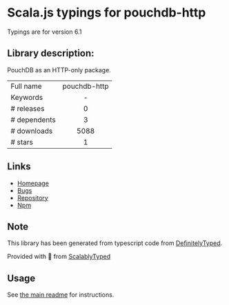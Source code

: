 
# Scala.js typings for pouchdb-http

Typings are for version 6.1

## Library description:
PouchDB as an HTTP-only package.

|                    |                 |
| ------------------ | :-------------: |
| Full name          | pouchdb-http |
| Keywords           | - |
| # releases         | 0 |
| # dependents       | 3 |
| # downloads        | 5088 |
| # stars            | 1 |

## Links
- [Homepage](https://github.com/nolanlawson/pouchdb-http#readme)
- [Bugs](https://github.com/nolanlawson/pouchdb-http/issues)
- [Repository](https://github.com/nolanlawson/pouchdb-http)
- [Npm](https://www.npmjs.com/package/pouchdb-http)
    


## Note
This library has been generated from typescript code from [DefinitelyTyped](https://definitelytyped.org).

Provided with :purple_heart: from [ScalablyTyped](https://github.com/oyvindberg/ScalablyTyped)

## Usage
See [the main readme](../../readme.md) for instructions.


